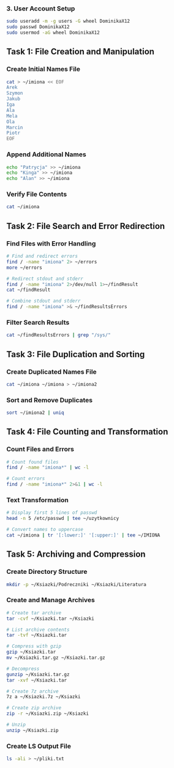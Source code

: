 

### 3. User Account Setup
```bash
sudo useradd -m -g users -G wheel DominikaX12
sudo passwd DominikaX12
sudo usermod -aG wheel DominikaX12
```

## Task 1: File Creation and Manipulation

### Create Initial Names File
```bash
cat > ~/imiona << EOF
Arek
Szymon
Jakub
Iga
Ala
Mela
Ola
Marcin
Piotr
EOF
```

### Append Additional Names
```bash
echo "Patrycja" >> ~/imiona
echo "Kinga" >> ~/imiona
echo "Alan" >> ~/imiona
```

### Verify File Contents
```bash
cat ~/imiona
```

## Task 2: File Search and Error Redirection

### Find Files with Error Handling
```bash
# Find and redirect errors
find / -name "imiona" 2> ~/errors
more ~/errors

# Redirect stdout and stderr
find / -name "imiona" 2>/dev/null 1>~/findResult
cat ~/findResult

# Combine stdout and stderr
find / -name "imiona" >& ~/findResultsErrors
```

### Filter Search Results
```bash
cat ~/findResultsErrors | grep "/sys/"
```

## Task 3: File Duplication and Sorting

### Create Duplicated Names File
```bash
cat ~/imiona ~/imiona > ~/imiona2
```

### Sort and Remove Duplicates
```bash
sort ~/imiona2 | uniq
```

## Task 4: File Counting and Transformation

### Count Files and Errors
```bash
# Count found files
find / -name "imiona*" | wc -l

# Count errors
find / -name "imiona*" 2>&1 | wc -l
```

### Text Transformation
```bash
# Display first 5 lines of passwd
head -n 5 /etc/passwd | tee ~/uzytkownicy

# Convert names to uppercase
cat ~/imiona | tr '[:lower:]' '[:upper:]' | tee ~/IMIONA
```

## Task 5: Archiving and Compression

### Create Directory Structure
```bash
mkdir -p ~/Ksiazki/Podreczniki ~/Ksiazki/Literatura
```

### Create and Manage Archives
```bash
# Create tar archive
tar -cvf ~/Ksiazki.tar ~/Ksiazki

# List archive contents
tar -tvf ~/Ksiazki.tar

# Compress with gzip
gzip ~/Ksiazki.tar
mv ~/Ksiazki.tar.gz ~/Ksiazki.tar.gz

# Decompress
gunzip ~/Ksiazki.tar.gz
tar -xvf ~/Ksiazki.tar

# Create 7z archive
7z a ~/Ksiazki.7z ~/Ksiazki

# Create zip archive
zip -r ~/Ksiazki.zip ~/Ksiazki

# Unzip
unzip ~/Ksiazki.zip
```

### Create LS Output File
```bash
ls -ali > ~/pliki.txt
```



